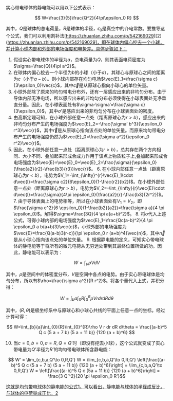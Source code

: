 实心带电球体的静电能可以用以下公式表示：

$$ W=\frac{3}{5}\frac{Q^2}{4\pi\epsilon_0 R} $$

其中，$Q$是球体的总电荷量，$R$是球体的半径，$\epsilon_0$是真空中的介电常数。要推导这个公式，我们可以利用割补法[https://zhuanlan.zhihu.com/p/542169029)[2](https://zhuanlan.zhihu.com/p/542169029]，即在球体内偏心挖去一个小球，并计算小球内部和外部的电场强度和电势差。具体步骤如下：

1.  假设实心带电球体的半径为$a$，总电荷量为$Q$，则其表面电荷密度为$\sigma=\frac{Q}{4\pi a^2}$。
2.  在球体内偏心挖去一个半径为$b$的小球（小于$a$），其球心与原球心之间的距离为$c$（小于$a-b$）。则小球内部存在均匀电场$\vec{E}_1=\frac{\sigma c}{3\epsilon_0}\vec{c}$，其中$\vec{c}$是从原球心指向小球心的单位矢量。
3.  小球外部除了原来的均匀带电分布外，还有一层感应出来的非均匀分布。由于导体内部无净电场，所以感应出来的非均匀分布必须使得在小球表面处无净垂直分量。因此，在小球表面处有$\sigma-\sigma’=\frac{\sigma c}{3\epsilon_0}$，其中$\sigma’$是感应出来的非均匀分布在小球表面处的密度。
4.  由高斯定理可知，在小球外部任意一点处（距离原球心为$r>b$），感应出来的非均匀分布产生的电场强度为$\vec{E}_2=-\frac{\sigma’ b^3}{\epsilon_0 r^3}\vec{r}$，其中$\vec{r}$是从原球心指向该点处的单位矢量。而原来均匀带电分布产生的电场强度仍然为$\vec{E}_0=\frac{\sigma a^2}{\epsilon_0 r^2}\vec{r}$。
5.  因此，在小球外部任意一点处（距离原球心为$r>b$），总共存在两个方向相同、大小不同、叠加起来形成合成力作用于该点上物质粒子上,叠加起来形成合电场强度为$\vec{E}=\vec{E}_0+\vec{E}_2=\frac{\sigma}{\epsilon_0}(\frac{a2}{r2}-\frac{b3}{r3})\vec{r}$。 6. 在小球内部任意一点处（距离原球心为$r<b$），电势为$V_1=-\int_{\infty}^{r}\vec{E}_1\cdot d\vec{l}=\frac{\sigma c2}{6\epsilon_0}(1-\frac{r2}{b2})$。在小球外部任意一点处（距离原球心为$r>b$），电势为$V_2=-\int_{\infty}{r}\vec{E}\cdot d\vec{l}=\frac{\sigma}{4\pi \epsilon_0}(\frac{a2}{r}-\frac{b3}{2r^2})$。 7. 由于导体表面上的电势相等，所以在小球表面处有$V_1=V_2$，即$\frac{\sigma c^2}{6 \epsilon_0}(1-\frac{b2}{a2})=\frac{\sigma a}{4 \pi \epsilon_0}$。解得$\sigma=\frac{3Q}{4 \pi a(a+b)^2}$。 8. 将$\sigma$代入上述公式，可得小球内部的电场强度为$\vec{E}_1=\frac{Qc(a-b)^2}{4 \pi \epsilon_0 a b(a+b)3}\vec{c}$，小球外部的电场强度为$\vec{E}=\frac{Q(a-b)3(r-c)}{\pi \epsilon_0 r (a+b)^4}\vec{n}$，其中$\vec{n}$是从小球心指向该点处的单位矢量。 9. 根据静电能的定义，可知实心带电球体的静电能等于将所有的微元电荷从无穷远处带到其最终位置所做的功。因此，静电能可以表示为：

$$ W=\int_{V}\rho V dV $$

其中，$\rho$是空间中的体密度分布，$V$是空间中各点的电势。由于实心带电球体是均匀分布，所以有$\rho=\frac{\sigma a^2}{R r^2}$。将各个量代入上式，并积分得：

$$ W=\int_{b}{a}\int_{0}{R}\int_{0}^{R}\rho V r dr dR d\theta $$

其中，$(R,\theta)$是极坐标系中与原球心和小球心共线的平面上任意一点的坐标。经过计算可得：

$$ W=\int_{b}{a}\int_{0}{R}\int_{0}^{R}\rho V r dr dR d\theta = \frac{(a-b)^5 Q c (5 a + 7 b) (5 a + 11 b)} {120 (a + b)^6} $$

10.  当$c=0,b=0,a=R,Q=Q’$时（即没有挖去小球），这个公式就变成了实心带电量为$Q’$半径为$R’$的均匀带电球体所含静电能：

$$ W’ = \lim_{c,b,a,Q’\to 0,R,Q’} W = \lim_{c,b,a,Q’\to 0,R,Q’} \left[\frac{(a-b)^5 Q c (5 a + 7 b) (5 a + 11 b)} {120 (a + b)^6}\right] = \lim_{c,b,a,Q’\to 0,R,Q’} W = \left[\frac{(a-b)^5 Q c (5a + 11 b)} {120 (a + b)^6}\right] = \frac{3 Q’^2}{20 \pi \epsilon_0 R’}$$

[这就是均匀带电球体的静电能的公式](https://www.zhihu.com/question/386446293)[1](https://www.zhihu.com/question/386446293)[。可以看出，静电能与球体的半径成反比，与球体的电荷量成正比。](https://baike.baidu.com/item/%E9%9D%99%E7%94%B5%E8%83%BD/5192573)[2](https://baike.baidu.com/item/%E9%9D%99%E7%94%B5%E8%83%BD/5192573)